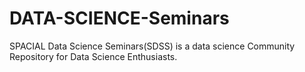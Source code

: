 # DATA-SCIENCE-Seminars
SPACIAL Data Science Seminars(SDSS) is a data science Community Repository for Data Science Enthusiasts.

